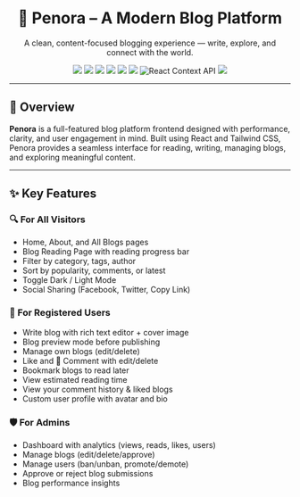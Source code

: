 <h1 align="center">📝 Penora – A Modern Blog Platform</h1>

<p align="center">
  A clean, content-focused blogging experience — write, explore, and connect with the world.
</p>

<p align="center">
  <img src="https://img.shields.io/badge/React-61DAFB?style=flat-square&logo=react&logoColor=black"/>
  <img src="https://img.shields.io/badge/TailwindCSS-38B2AC?style=flat-square&logo=tailwind-css&logoColor=white"/>
  <img src="https://img.shields.io/badge/DaisyUI-FF49DB?style=flat-square"/>
  <img src="https://img.shields.io/badge/JavaScript-F7DF1E?style=flat-square&logo=javascript&logoColor=black"/>
  <img src="https://img.shields.io/badge/React Router-DD0031?style=flat-square&logo=react-router&logoColor=white"/>
  <img src="https://img.shields.io/badge/AuthProvider-React%20Context-61DAFB?style=flat-square"/>
  <img src="https://img.shields.io/badge/Context_API-React-61DAFB?style=flat-square&logo=react&logoColor=white" alt="React Context API" />
  <img src="https://img.shields.io/badge/Firebase-FFCA28?style=flat-square&logo=firebase&logoColor=black"/>
</p>

---

## 🧾 Overview

**Penora** is a full-featured blog platform frontend designed with performance, clarity, and user engagement in mind. Built using React and Tailwind CSS, Penora provides a seamless interface for reading, writing, managing blogs, and exploring meaningful content.

---

## ✨ Key Features

### 🔍 For All Visitors
-  Home, About, and All Blogs pages
-  Blog Reading Page with reading progress bar
-  Filter by category, tags, author
-  Sort by popularity, comments, or latest
-  Toggle Dark / Light Mode
-  Social Sharing (Facebook, Twitter, Copy Link)

### 🔐 For Registered Users
-  Write blog with rich text editor + cover image
-  Blog preview mode before publishing
-  Manage own blogs (edit/delete)
-  Like and 💬 Comment with edit/delete
-  Bookmark blogs to read later
-  View estimated reading time
-  View your comment history & liked blogs
-  Custom user profile with avatar and bio

### 🛡️ For Admins
-  Dashboard with analytics (views, reads, likes, users)
-  Manage blogs (edit/delete/approve)
-  Manage users (ban/unban, promote/demote)
-  Approve or reject blog submissions
-  Blog performance insights
